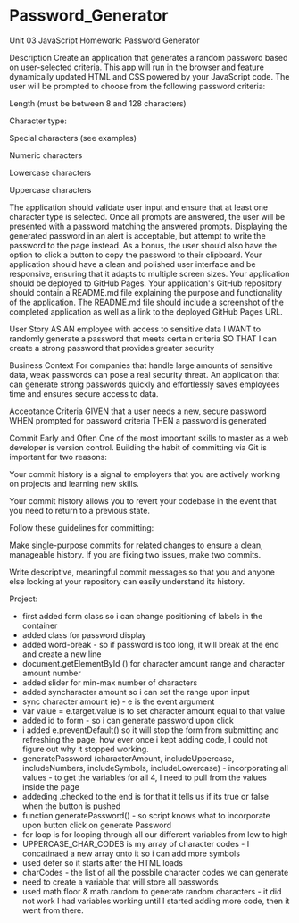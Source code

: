 # Password_Generator

Unit 03 JavaScript Homework: Password Generator

Description
Create an application that generates a random password based on user-selected criteria. This app will run in the browser and feature dynamically updated HTML and CSS powered by your JavaScript code.
The user will be prompted to choose from the following password criteria:


Length (must be between 8 and 128 characters)


Character type:


Special characters (see examples)


Numeric characters


Lowercase characters


Uppercase characters




The application should validate user input and ensure that at least one character type is selected.
Once all prompts are answered, the user will be presented with a password matching the answered prompts. Displaying the generated password in an alert is acceptable, but attempt to write the password to the page instead.
As a bonus, the user should also have the option to click a button to copy the password to their clipboard.
Your application should have a clean and polished user interface and be responsive, ensuring that it adapts to multiple screen sizes.
Your application should be deployed to GitHub Pages.
Your application's GitHub repository should contain a README.md file explaining the purpose and functionality of the application. The README.md file should include a screenshot of the completed application as well as a link to the deployed GitHub Pages URL.


User Story
AS AN employee with access to sensitive data
I WANT to randomly generate a password that meets certain criteria
SO THAT I can create a strong password that provides greater security

Business Context
For companies that handle large amounts of sensitive data, weak passwords can pose a real security threat. An application that can generate strong passwords quickly and effortlessly saves employees time and ensures secure access to data.

Acceptance Criteria
GIVEN that a user needs a new, secure password
WHEN prompted for password criteria
THEN a password is generated


Commit Early and Often
One of the most important skills to master as a web developer is version control. Building the habit of committing via Git is important for two reasons:


Your commit history is a signal to employers that you are actively working on projects and learning new skills.


Your commit history allows you to revert your codebase in the event that you need to return to a previous state.


Follow these guidelines for committing:


Make single-purpose commits for related changes to ensure a clean, manageable history. If you are fixing two issues, make two commits.


Write descriptive, meaningful commit messages so that you and anyone else looking at your repository can easily understand its history.


Project:

- first added form class so i can change positioning of labels in the container
- added class for password display
- added word-break - so if password is too long, it will break at the end and create a new line
- document.getElementById () for character amount range and character amount number
- added slider for min-max number of characters
- added syncharacter amount so i can set the range upon input
- sync character amount (e) - e is the event argument
- var value = e.target.value is to set character amount equal to that value
- added id to form - so i can generate password upon click
- i added e.preventDefault() so it will stop the form from submitting and refreshing the page, how ever once i kept adding code, I could not figure out why it stopped working. 
- generatePassword (characterAmount, includeUppercase, includeNumbers, includeSymbols, includeLowercase) - incorporating all values - to get the variables for all 4, I need to pull from the values inside the page
- addeding .checked to the end is for that it tells us if its true or false when the button is pushed
- function generatePassword() - so script knows what to incorporate upon button click on generate Password
- for loop is for looping through all our different variables from low to high
- UPPERCASE_CHAR_CODES is my array of character codes - I concatinaed a new array onto it so i can add more symbols
- used defer so it starts after the HTML loads
- charCodes - the list of all the possbile character codes we can generate
- need to create a variable that will store all passwords
- used math.floor & math.random to generate random characters - it did not work
I had variables working until I started adding more code, then it went from there.